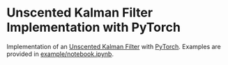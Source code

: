 # Unscented Kalman Filter Implementation with PyTorch

Implementation of an [Unscented Kalman Filter](https://en.wikipedia.org/wiki/Kalman_filter#Unscented_Kalman_filter) with [PyTorch](https://pytorch.org/).
Examples are provided in [example/notebook.ipynb](example/notebook.ipynb).